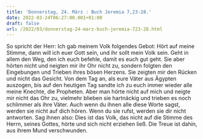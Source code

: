```yaml
---
title: 'Donnerstag, 24. März : Buch Jeremia 7,23-28.'
date: 2022-03-24T06:27:00.001+01:00
draft: false
url: /2022/03/donnerstag-24-marz-buch-jeremia-723-28.html
---
```


So spricht der Herr: Ich gab meinem Volk folgendes Gebot: Hört auf meine Stimme, dann will ich euer Gott sein, und ihr sollt mein Volk sein. Geht in allem den Weg, den ich euch befehle, damit es euch gut geht. Sie aber hörten nicht und neigten mir ihr Ohr nicht zu, sondern folgten den Eingebungen und Trieben ihres bösen Herzens. Sie zeigten mir den Rücken und nicht das Gesicht. Von dem Tag an, als eure Väter aus Ägypten auszogen, bis auf den heutigen Tag sandte ich zu euch immer wieder alle meine Knechte, die Propheten. Aber man hörte nicht auf mich und neigte mir nicht das Ohr zu, vielmehr blieben sie hartnäckig und trieben es noch schlimmer als ihre Väter. Auch wenn du ihnen alle diese Worte sagst, werden sie nicht auf dich hören. Wenn du sie rufst, werden sie dir nicht antworten. Sag ihnen also: Dies ist das Volk, das nicht auf die Stimme des Herrn, seines Gottes, hörte und sich nicht erziehen ließ. Die Treue ist dahin, aus ihrem Mund verschwunden.